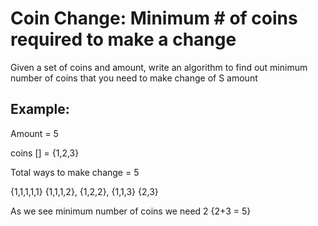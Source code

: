 # Coin Change: Minimum # of coins required to make a change

Given a set of coins and amount, write an algo­rithm to find out minimum number of coins that you need to make change of S amount


## Example:

Amount = 5

coins [] = {1,2,3}

Total ways to make change = 5

{1,1,1,1,1} {1,1,1,2}, {1,2,2}, {1,1,3} {2,3}

As we see minimum number of coins we need 2 {2+3 = 5}
